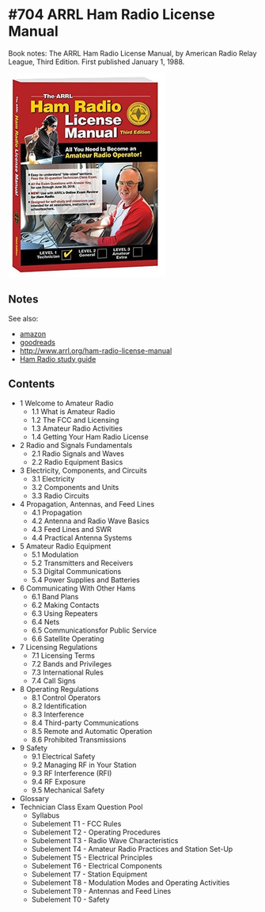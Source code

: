 # #704 ARRL Ham Radio License Manual

Book notes: The ARRL Ham Radio License Manual, by American Radio Relay League, Third Edition. First published January 1, 1988.

[![Build](./assets/arrl-ham-radio-license-manual_build.jpg?raw=true)](https://amzn.to/4iz7yFN)

## Notes

See also:

* [amazon](https://amzn.to/4iz7yFN)
* [goodreads](https://www.goodreads.com/book/show/23591916-the-arrl-ham-radio-license-manual)
* <http://www.arrl.org/ham-radio-license-manual>
* [Ham Radio study guide](http://www.arrl.org/files/file/Education/TechnicianClass/QPOOL.pdf)

## Contents

* 1 Welcome to Amateur Radio
    * 1.1 What is Amateur Radio
    * 1.2 The FCC and Licensing
    * 1.3 Amateur Radio Activities
    * 1.4 Getting Your Ham Radio License
* 2 Radio and Signals Fundamentals
    * 2.1 Radio Signals and Waves
    * 2.2 Radio Equipment Basics
* 3 Electricity, Components, and Circuits
    * 3.1 Electricity
    * 3.2 Components and Units
    * 3.3 Radio Circuits
* 4 Propagation, Antennas, and Feed Lines
    * 4.1 Propagation
    * 4.2 Antenna and Radio Wave Basics
    * 4.3 Feed Lines and SWR
    * 4.4 Practical Antenna Systems
* 5 Amateur Radio Equipment
    * 5.1 Modulation
    * 5.2 Transmitters and Receivers
    * 5.3 Digital Communications
    * 5.4 Power Supplies and Batteries
* 6 Communicating With Other Hams
    * 6.1 Band Plans
    * 6.2 Making Contacts
    * 6.3 Using Repeaters
    * 6.4 Nets
    * 6.5 Communicationsfor Public Service
    * 6.6 Satellite Operating
* 7 Licensing Regulations
    * 7.1 Licensing Terms
    * 7.2 Bands and Privileges
    * 7.3 International Rules
    * 7.4 Call Signs
* 8 Operating Regulations
    * 8.1 Control Operators
    * 8.2 Identification
    * 8.3 Interference
    * 8.4 Third-party Communications
    * 8.5 Remote and Automatic Operation
    * 8.6 Prohibited Transmissions
* 9 Safety
    * 9.1 Electrical Safety
    * 9.2 Managing RF in Your Station
    * 9.3 RF Interference (RFI)
    * 9.4 RF Exposure
    * 9.5 Mechanical Safety
* Glossary
* Technician Class Exam Question Pool
    * Syllabus
    * Subelement T1 - FCC Rules
    * Subelement T2 - Operating Procedures
    * Subelement T3 - Radio Wave Characteristics
    * Subelement T4 - Amateur Radio Practices and Station Set-Up
    * Subelement T5 - Electrical Principles
    * Subelement T6 - Electrical Components
    * Subelement T7 - Station Equipment
    * Subelement T8 - Modulation Modes and Operating Activities
    * Subelement T9 - Antennas and Feed Lines
    * Subelement T0 - Safety
